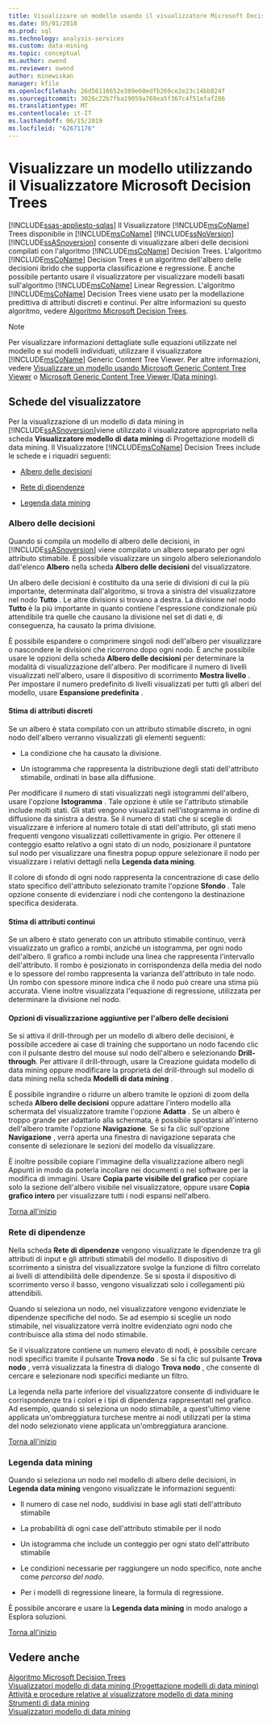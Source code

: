 ```yaml
---
title: Visualizzare un modello usando il visualizzatore Microsoft Decision Trees | Microsoft Docs
ms.date: 05/01/2018
ms.prod: sql
ms.technology: analysis-services
ms.custom: data-mining
ms.topic: conceptual
ms.author: owend
ms.reviewer: owend
author: minewiskan
manager: kfile
ms.openlocfilehash: 26d56116652e389e60edfb269ce2e23c14bb824f
ms.sourcegitcommit: 3026c22b7fba19059a769ea5f367c4f51efaf286
ms.translationtype: MT
ms.contentlocale: it-IT
ms.lasthandoff: 06/15/2019
ms.locfileid: "62671176"
---
```

# <a name="browse-a-model-using-the-microsoft-tree-viewer"></a>Visualizzare un modello utilizzando il Visualizzatore Microsoft Decision Trees
[!INCLUDE[ssas-appliesto-sqlas](../../includes/ssas-appliesto-sqlas.md)]
  Il Visualizzatore [!INCLUDE[msCoName](../../includes/msconame-md.md)] Trees disponibile in [!INCLUDE[msCoName](../../includes/msconame-md.md)] [!INCLUDE[ssNoVersion](../../includes/ssnoversion-md.md)] [!INCLUDE[ssASnoversion](../../includes/ssasnoversion-md.md)] consente di visualizzare alberi delle decisioni compilati con l'algoritmo [!INCLUDE[msCoName](../../includes/msconame-md.md)] Decision Trees. L'algoritmo [!INCLUDE[msCoName](../../includes/msconame-md.md)] Decision Trees è un algoritmo dell'albero delle decisioni ibrido che supporta classificazione e regressione. È anche possibile pertanto usare il visualizzatore per visualizzare modelli basati sull'algoritmo [!INCLUDE[msCoName](../../includes/msconame-md.md)] Linear Regression. L'algoritmo [!INCLUDE[msCoName](../../includes/msconame-md.md)] Decision Trees viene usato per la modellazione predittiva di attributi discreti e continui. Per altre informazioni su questo algoritmo, vedere [Algoritmo Microsoft Decision Trees](../../analysis-services/data-mining/microsoft-decision-trees-algorithm.md).  
  
> [!NOTE]  
>  Per visualizzare informazioni dettagliate sulle equazioni utilizzate nel modello e sui modelli individuati, utilizzare il visualizzatore [!INCLUDE[msCoName](../../includes/msconame-md.md)] Generic Content Tree Viewer. Per altre informazioni, vedere [Visualizzare un modello usando Microsoft Generic Content Tree Viewer](../../analysis-services/data-mining/browse-a-model-using-the-microsoft-generic-content-tree-viewer.md) o [Microsoft Generic Content Tree Viewer &#40;Data mining&#41;](http://msdn.microsoft.com/library/751b4393-f6fd-48c1-bcef-bdca589ce34c).  
  
##  <a name="BKMK_TabsPanes"></a> Schede del visualizzatore  
 Per la visualizzazione di un modello di data mining in [!INCLUDE[ssASnoversion](../../includes/ssasnoversion-md.md)]viene utilizzato il visualizzatore appropriato nella scheda **Visualizzatore modello di data mining** di Progettazione modelli di data mining. Il Visualizzatore [!INCLUDE[msCoName](../../includes/msconame-md.md)] Decision Trees include le schede e i riquadri seguenti:  
  
-   [Albero delle decisioni](#BKMK_DecisionTree)  
  
-   [Rete di dipendenze](#BKMK_DependencyNetwork)  
  
-   [Legenda data mining](#BKMK_MiningLegend)  
  
###  <a name="BKMK_DecisionTree"></a> Albero delle decisioni  
 Quando si compila un modello di albero delle decisioni, in [!INCLUDE[ssASnoversion](../../includes/ssasnoversion-md.md)] viene compilato un albero separato per ogni attributo stimabile. È possibile visualizzare un singolo albero selezionandolo dall'elenco **Albero** nella scheda **Albero delle decisioni** del visualizzatore.  
  
 Un albero delle decisioni è costituito da una serie di divisioni di cui la più importante, determinata dall'algoritmo, si trova a sinistra del visualizzatore nel nodo **Tutto** . Le altre divisioni si trovano a destra. La divisione nel nodo **Tutto** è la più importante in quanto contiene l'espressione condizionale più attendibile tra quelle che causano la divisione nel set di dati e, di conseguenza, ha causato la prima divisione.  
  
 È possibile espandere o comprimere singoli nodi dell'albero per visualizzare o nascondere le divisioni che ricorrono dopo ogni nodo. È anche possibile usare le opzioni della scheda **Albero delle decisioni** per determinare la modalità di visualizzazione dell'albero. Per modificare il numero di livelli visualizzati nell'albero, usare il dispositivo di scorrimento **Mostra livello** . Per impostare il numero predefinito di livelli visualizzati per tutti gli alberi del modello, usare **Espansione predefinita** .  
  
#### <a name="predicting-discrete-attributes"></a>Stima di attributi discreti  
 Se un albero è stata compilato con un attributo stimabile discreto, in ogni nodo dell'albero verranno visualizzati gli elementi seguenti:  
  
-   La condizione che ha causato la divisione.  
  
-   Un istogramma che rappresenta la distribuzione degli stati dell'attributo stimabile, ordinati in base alla diffusione.  
  
 Per modificare il numero di stati visualizzati negli istogrammi dell'albero, usare l'opzione **Istogramma** . Tale opzione è utile se l'attributo stimabile include molti stati. Gli stati vengono visualizzati nell'istogramma in ordine di diffusione da sinistra a destra. Se il numero di stati che si sceglie di visualizzare è inferiore al numero totale di stati dell'attributo, gli stati meno frequenti vengono visualizzati collettivamente in grigio. Per ottenere il conteggio esatto relativo a ogni stato di un nodo, posizionare il puntatore sul nodo per visualizzare una finestra popup oppure selezionare il nodo per visualizzare i relativi dettagli nella **Legenda data mining**.  
  
 Il colore di sfondo di ogni nodo rappresenta la concentrazione di case dello stato specifico dell'attributo selezionato tramite l'opzione **Sfondo** . Tale opzione consente di evidenziare i nodi che contengono la destinazione specifica desiderata.  
  
#### <a name="predicting-continuous-attributes"></a>Stima di attributi continui  
 Se un albero è stato generato con un attributo stimabile continuo, verrà visualizzato un grafico a rombi, anziché un istogramma, per ogni nodo dell'albero. Il grafico a rombi include una linea che rappresenta l'intervallo dell'attributo. Il rombo è posizionato in corrispondenza della media del nodo e lo spessore del rombo rappresenta la varianza dell'attributo in tale nodo. Un rombo con spessore minore indica che il nodo può creare una stima più accurata. Viene inoltre visualizzata l'equazione di regressione, utilizzata per determinare la divisione nel nodo.  
  
#### <a name="additional-decision-tree-display-options"></a>Opzioni di visualizzazione aggiuntive per l'albero delle decisioni  
 Se si attiva il drill-through per un modello di albero delle decisioni, è possibile accedere ai case di training che supportano un nodo facendo clic con il pulsante destro del mouse sul nodo dell'albero e selezionando **Drill-through**. Per attivare il drill-through, usare la Creazione guidata modello di data mining oppure modificare la proprietà del drill-through sul modello di data mining nella scheda **Modelli di data mining** .  
  
 È possibile ingrandire o ridurre un albero tramite le opzioni di zoom della scheda **Albero delle decisioni** oppure adattare l'intero modello alla schermata del visualizzatore tramite l'opzione **Adatta** . Se un albero è troppo grande per adattarlo alla schermata, è possibile spostarsi all'interno dell'albero tramite l'opzione **Navigazione**. Se si fa clic sull'opzione **Navigazione** , verrà aperta una finestra di navigazione separata che consente di selezionare le sezioni del modello da visualizzare.  
  
 È inoltre possibile copiare l'immagine della visualizzazione albero negli Appunti in modo da poterla incollare nei documenti o nel software per la modifica di immagini. Usare **Copia parte visibile del grafico** per copiare solo la sezione dell'albero visibile nel visualizzatore, oppure usare **Copia grafico intero** per visualizzare tutti i nodi espansi nell'albero.  
  
 [Torna all'inizio](#BKMK_TabsPanes)  
  
###  <a name="BKMK_DependencyNetwork"></a> Rete di dipendenze  
 Nella scheda **Rete di dipendenze** vengono visualizzate le dipendenze tra gli attributi di input e gli attributi stimabili del modello. Il dispositivo di scorrimento a sinistra del visualizzatore svolge la funzione di filtro correlato ai livelli di attendibilità delle dipendenze. Se si sposta il dispositivo di scorrimento verso il basso, vengono visualizzati solo i collegamenti più attendibili.  
  
 Quando si seleziona un nodo, nel visualizzatore vengono evidenziate le dipendenze specifiche del nodo. Se ad esempio si sceglie un nodo stimabile, nel visualizzatore verrà inoltre evidenziato ogni nodo che contribuisce alla stima del nodo stimabile.  
  
 Se il visualizzatore contiene un numero elevato di nodi, è possibile cercare nodi specifici tramite il pulsante **Trova nodo** . Se si fa clic sul pulsante **Trova nodo** , verrà visualizzata la finestra di dialogo **Trova nodo** , che consente di cercare e selezionare nodi specifici mediante un filtro.  
  
 La legenda nella parte inferiore del visualizzatore consente di individuare le corrispondenze tra i colori e i tipi di dipendenza rappresentati nel grafico. Ad esempio, quando si seleziona un nodo stimabile, a quest'ultimo viene applicata un'ombreggiatura turchese mentre ai nodi utilizzati per la stima del nodo selezionato viene applicata un'ombreggiatura arancione.  
  
 [Torna all'inizio](#BKMK_TabsPanes)  
  
###  <a name="BKMK_MiningLegend"></a> Legenda data mining  
 Quando si seleziona un nodo nel modello di albero delle decisioni, in **Legenda data mining** vengono visualizzate le informazioni seguenti:  
  
-   Il numero di case nel nodo, suddivisi in base agli stati dell'attributo stimabile  
  
-   La probabilità di ogni case dell'attributo stimabile per il nodo  
  
-   Un istogramma che include un conteggio per ogni stato dell'attributo stimabile  
  
-   Le condizioni necessarie per raggiungere un nodo specifico, note anche come *percorso del nodo*.  
  
-   Per i modelli di regressione lineare, la formula di regressione.  
  
 È possibile ancorare e usare la **Legenda data mining** in modo analogo a Esplora soluzioni.  
  
 [Torna all'inizio](#BKMK_TabsPanes)  
  
## <a name="see-also"></a>Vedere anche  
 [Algoritmo Microsoft Decision Trees](../../analysis-services/data-mining/microsoft-decision-trees-algorithm.md)   
 [Visualizzatori modello di data mining &#40;Progettazione modelli di data mining&#41;](http://msdn.microsoft.com/library/4ba391d5-c97b-4848-ba7c-7d096fa4b7dd)   
 [Attività e procedure relative al visualizzatore modello di data mining](../../analysis-services/data-mining/mining-model-viewer-tasks-and-how-tos.md)   
 [Strumenti di data mining](../../analysis-services/data-mining/data-mining-tools.md)   
 [Visualizzatori modello di data mining](../../analysis-services/data-mining/data-mining-model-viewers.md)  
  
  

